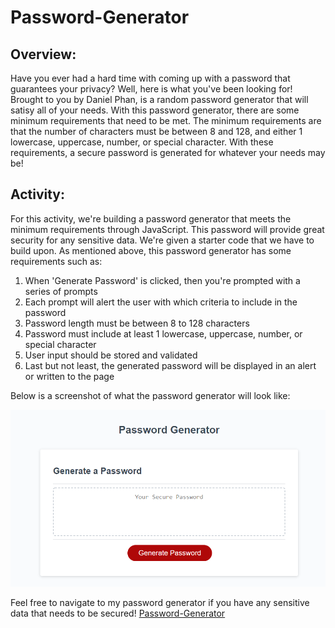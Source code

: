 # Password-Generator

## Overview:

Have you ever had a hard time with coming up with a password that guarantees your privacy? Well, here is what you've been looking for! Brought to you by Daniel Phan, is a random password generator that will satisy all of your needs. With this password generator, there are some minimum requirements that need to be met. The minimum requirements are that the number of characters must be between 8 and 128, and either 1 lowercase, uppercase, number, or special character. With these requirements, a secure password is generated for whatever your needs may be! 

## Activity:

For this activity, we're building a password generator that meets the minimum requirements through JavaScript. This password will provide great security for any sensitive data. We're given a starter code that we have to build upon. As mentioned above, this password generator has some requirements such as:

1. When 'Generate Password' is clicked, then you're prompted with a series of prompts
2. Each prompt will alert the user with which criteria to include in the password
3. Password length must be between 8 to 128 characters
4. Password must include at least 1 lowercase, uppercase, number, or special character
5. User input should be stored and validated 
6. Last but not least, the generated password will be displayed in an alert or written to the page

Below is a screenshot of what the password generator will look like:

![Password_Generator](./assets/Password_Generator.png)

Feel free to navigate to my password generator if you have any sensitive data that needs to be secured! [Password-Generator](https://dannyphan6.github.io/Password-Generator/)


